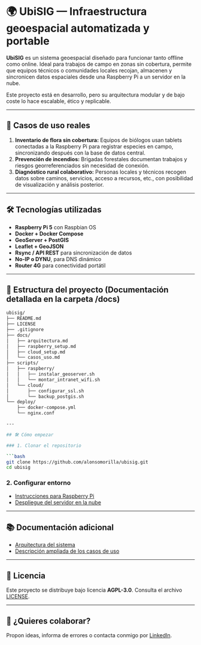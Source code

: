 # 🌍 UbiSIG — Infraestructura geoespacial automatizada y portable

**UbiSIG** es un sistema geoespacial diseñado para funcionar tanto offline como online. Ideal para trabajos de campo en zonas sin cobertura, permite que equipos técnicos o comunidades locales recojan, almacenen y sincronicen datos espaciales desde una Raspberry Pi a un servidor en la nube.

Este proyecto está en desarrollo, pero su arquitectura modular y de bajo coste lo hace escalable, ético y replicable.

---

## 🚀 Casos de uso reales

1. **Inventario de flora sin cobertura:** Equipos de biólogos usan tablets conectadas a la Raspberry Pi para registrar especies en campo, sincronizando después con la base de datos central.
2. **Prevención de incendios:** Brigadas forestales documentan trabajos y riesgos georreferenciados sin necesidad de conexión.
3. **Diagnóstico rural colaborativo:** Personas locales y técnicos recogen datos sobre caminos, servicios, acceso a recursos, etc., con posibilidad de visualización y análisis posterior.

---

## 🛠 Tecnologías utilizadas

- **Raspberry Pi 5** con Raspbian OS
- **Docker + Docker Compose**
- **GeoServer + PostGIS**
- **Leaflet + GeoJSON**
- **Rsync / API REST** para sincronización de datos
- **No-IP o DYNU**, para DNS dinámico
- **Router 4G** para conectividad portátil

---

## 🧰 Estructura del proyecto (Documentación detallada en la carpeta /docs)

```bash
ubisig/
├── README.md
├── LICENSE
├── .gitignore
├── docs/
│   ├── arquitectura.md
│   ├── raspberry_setup.md
│   ├── cloud_setup.md
│   └── casos_uso.md
├── scripts/
│   ├── raspberry/
│   │   ├── instalar_geoserver.sh
│   │   └── montar_intranet_wifi.sh
│   └── cloud/
│       ├── configurar_ssl.sh
│       └── backup_postgis.sh
└── deploy/
    ├── docker-compose.yml
    └── nginx.conf

---

## 🛠️ Cómo empezar

### 1. Clonar el repositorio

```bash
git clone https://github.com/alonsomorilla/ubisig.git
cd ubisig
```

### 2. Configurar entorno

- [Instrucciones para Raspberry Pi](docs/raspberry_setup.md)
- [Despliegue del servidor en la nube](docs/cloud_setup.md)

---

## 📚 Documentación adicional

- [Arquitectura del sistema](docs/arquitectura.md)
- [Descripción ampliada de los casos de uso](docs/casos_uso.md)

---

## 📝 Licencia

Este proyecto se distribuye bajo licencia **AGPL-3.0**. Consulta el archivo [LICENSE](LICENSE).

---

## 🤝 ¿Quieres colaborar?

Propon ideas, informa de errores o contacta conmigo por [LinkedIn](https://www.linkedin.com/in/alonsomorilla).

